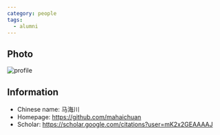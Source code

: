 ```yaml
---
category: people
tags:
  - alumni
---
```


## Photo

![profile](https://scholar.google.com/citations/images/avatar_scholar_128.png)

## Information

- Chinese name: 马海川
- Homepage: <https://github.com/mahaichuan>
- Scholar: <https://scholar.google.com/citations?user=mK2x2GEAAAAJ>
